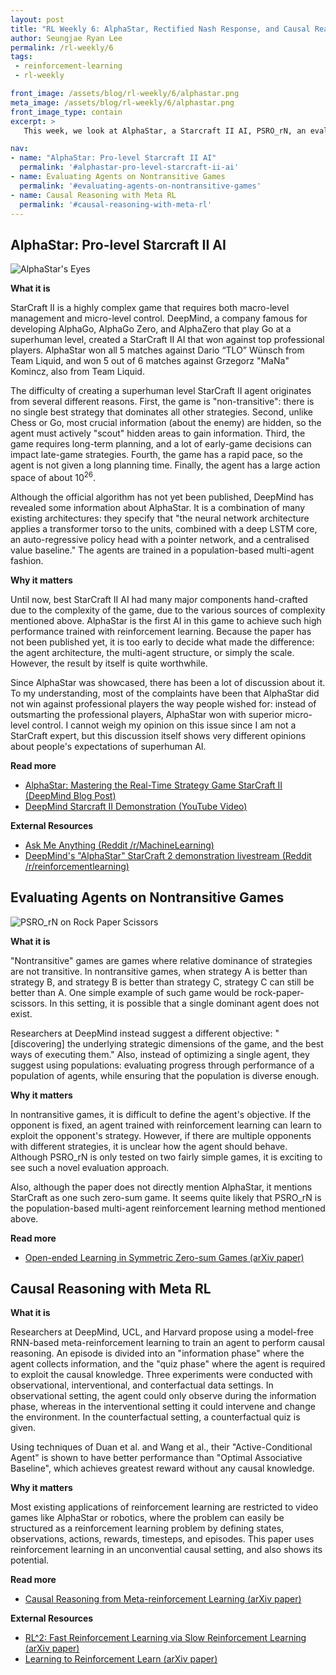 ```yaml
---
layout: post
title: "RL Weekly 6: AlphaStar, Rectified Nash Response, and Causal Reasoning with Meta RL"
author: Seungjae Ryan Lee
permalink: /rl-weekly/6
tags:
 - reinforcement-learning
 - rl-weekly

front_image: /assets/blog/rl-weekly/6/alphastar.png
meta_image: /assets/blog/rl-weekly/6/alphastar.png
front_image_type: contain
excerpt: >
   This week, we look at AlphaStar, a Starcraft II AI, PSRO_rN, an evaluation algorithm encouraging diverse population of well-trained agents, and a novel Meta-RL approach for causal reasoning. All three results are from DeepMind.

nav:
- name: "AlphaStar: Pro-level Starcraft II AI"
  permalink: '#alphastar-pro-level-starcraft-ii-ai'
- name: Evaluating Agents on Nontransitive Games
  permalink: '#evaluating-agents-on-nontransitive-games'
- name: Causal Reasoning with Meta RL
  permalink: '#causal-reasoning-with-meta-rl'
---
```




## AlphaStar: Pro-level Starcraft II AI

<div class="w80" style="margin: 10px auto;">
  <img src="{{ absolute_url }}/assets/blog/rl-weekly/6/alphastar_attention.gif" alt="AlphaStar's Eyes">
</div>

**What it is**

StarCraft II is a highly complex game that requires both macro-level management and micro-level control. DeepMind, a company famous for developing AlphaGo, AlphaGo Zero, and AlphaZero that play Go at a superhuman level, created a StarCraft II AI that won against top professional players. AlphaStar won all 5 matches against Dario “TLO” Wünsch from Team Liquid, and won 5 out of 6 matches against Grzegorz "MaNa" Komincz, also from Team Liquid.

The difficulty of creating a superhuman level StarCraft II agent originates from several different reasons. First, the game is "non-transitive": there is no single best strategy that dominates all other strategies. Second, unlike Chess or Go, most crucial information (about the enemy) are hidden, so the agent must actively "scout" hidden areas to gain information. Third, the game requires long-term planning, and a lot of early-game decisions can impact late-game strategies. Fourth, the game has a rapid pace, so the agent is not given a long planning time. Finally, the agent has a large action space of about $10^{26}$.

Although the official algorithm has not yet been published, DeepMind has revealed some information about AlphaStar. It is a combination of many existing architectures: they specify that "the neural network architecture applies a transformer torso to the units, combined with a deep LSTM core, an auto-regressive policy head with a pointer network, and a centralised value baseline." The agents are trained in a population-based multi-agent fashion.

**Why it matters**

Until now, best StarCraft II AI had many major components hand-crafted due to the complexity of the game, due to the various sources of complexity mentioned above. AlphaStar is the first AI in this game to achieve such high performance trained with reinforcement learning. Because the paper has not been published yet, it is too early to decide what made the difference: the agent architecture, the multi-agent structure, or simply the scale. However, the result by itself is quite worthwhile.

Since AlphaStar was showcased, there has been a lot of discussion about it. To my understanding, most of the complaints have been that AlphaStar did not win against professional players the way people wished for: instead of outsmarting the professional players, AlphaStar won with superior micro-level control. I cannot weigh my opinion on this issue since I am not a StarCraft expert, but this discussion itself shows very different opinions about people's expectations of superhuman AI.

**Read more**

- [AlphaStar: Mastering the Real-Time Strategy Game StarCraft II (DeepMind Blog Post)](https://deepmind.com/blog/alphastar-mastering-real-time-strategy-game-starcraft-ii/)
- [DeepMind Starcraft II Demonstration (YouTube Video)](https://www.youtube.com/watch?v=cUTMhmVh1qs)

**External Resources**

- [Ask Me Anything (Reddit /r/MachineLearning)](https://www.reddit.com/r/MachineLearning/comments/ajgzoc/we_are_oriol_vinyals_and_david_silver_from/)
- [DeepMind's "AlphaStar" StarCraft 2 demonstration livestream (Reddit /r/reinforcementlearning)](https://www.reddit.com/r/reinforcementlearning/comments/ajeg5m/deepminds_alphastar_starcraft_2_demonstration/)



## Evaluating Agents on Nontransitive Games

<div class="w80" style="margin: 10px auto;">
  <img src="{{ absolute_url }}/assets/blog/rl-weekly/6/psro_rn.png" alt="PSRO_rN on Rock Paper Scissors">
</div>

**What it is**

"Nontransitive" games are games where relative dominance of strategies are not transitive. In nontransitive games, when strategy A is better than strategy B, and strategy B is better than strategy C, strategy C can still be better than A. One simple example of such game would be rock-paper-scissors. In this setting, it is possible that a single dominant agent does not exist.

Researchers at DeepMind instead suggest a different objective: "[discovering] the underlying strategic dimensions of the game, and the best ways of executing them." Also, instead of optimizing a single agent, they suggest using populations: evaluating progress through performance of a population of agents, while ensuring that the population is diverse enough.

**Why it matters**

In nontransitive games, it is difficult to define the agent's objective. If the opponent is fixed, an agent trained with reinforcement learning can learn to exploit the opponent's strategy. However, if there are multiple opponents with different strategies, it is unclear how the agent should behave. Although PSRO_rN is only tested on two fairly simple games, it is exciting to see such a novel evaluation approach.

Also, although the paper does not directly mention AlphaStar, it mentions StarCraft as one such zero-sum game. It seems quite likely that PSRO_rN is the population-based multi-agent reinforcement learning method mentioned above.

**Read more**

- [Open-ended Learning in Symmetric Zero-sum Games (arXiv paper)](https://arxiv.org/abs/1901.08106)



## Causal Reasoning with Meta RL

**What it is**

Researchers at DeepMind, UCL, and Harvard propose using a model-free RNN-based meta-reinforcement learning to train an agent to perform causal reasoning. An episode is divided into an "information phase" where the agent collects information, and the "quiz phase" where the agent is required to exploit the causal knowledge. Three experiments were conducted with observational, interventional, and conterfactual data settings. In observational setting, the agent could only observe during the information phase, whereas in the interventional setting it could intervene and change the environment. In the counterfactual setting, a counterfactual quiz is given.

Using techniques of Duan et al. and Wang et al., their "Active-Conditional Agent" is shown to have better performance than "Optimal Associative Baseline", which achieves greatest reward without any causal knowledge.

**Why it matters**

Most existing applications of reinforcement learning are restricted to video games like AlphaStar or robotics, where the problem can easily be structured as a reinforcement learning problem by defining states, observations, actions, rewards, timesteps, and episodes. This paper uses reinforcement learning in an unconvential causal setting, and also shows its potential.

**Read more**

- [Causal Reasoning from Meta-reinforcement Learning (arXiv paper)](https://arxiv.org/abs/1901.08162)

**External Resources**

- [RL^2: Fast Reinforcement Learning via Slow Reinforcement Learning (arXiv paper)](https://arxiv.org/abs/1611.02779)
- [Learning to Reinforcement Learn (arXiv paper)](https://arxiv.org/abs/1611.05763)
